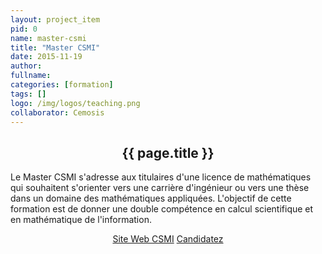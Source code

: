 ```yaml
---
layout: project_item
pid: 0
name: master-csmi
title: "Master CSMI"
date: 2015-11-19
author:
fullname:
categories: [formation]
tags: []
logo: /img/logos/teaching.png
collaborator: Cemosis
---
```


<center>
<h2>{{ page.title }}</h2>
</center>

<div class="row-fluid">
<div class="col-md-12">

Le Master CSMI s'adresse aux titulaires d'une licence de mathématiques qui souhaitent s'orienter vers une carrière d'ingénieur ou vers une thèse dans un domaine des mathématiques appliquées. L'objectif de cette formation est de donner une double compétence en calcul scientifique et en mathématique de l'information.

<center>
<a class="btn btn-lg btn-primary fp-buttons" href="http://csmi.math.unistra.fr/">Site Web CSMI</a>
<a class="btn btn-lg btn-success fp-buttons" href="https://aria.u-strasbg.fr/">Candidatez</a>
</center>

</div>
</div>

